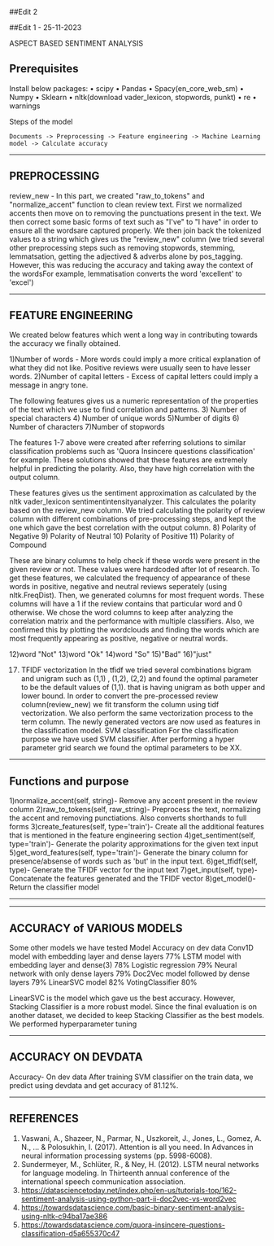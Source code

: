 ##Edit 2

##Edit 1 - 25-11-2023



ASPECT BASED SENTIMENT ANALYSIS

## Prerequisites
Install below packages:
•	scipy
•	Pandas
•	Spacy(en_core_web_sm)
•	Numpy 
•	Sklearn
•	nltk(download vader_lexicon, stopwords, punkt)
•	re
•	warnings

Steps of the model
```
Documents -> Preprocessing -> Feature engineering -> Machine Learning model -> Calculate accuracy
```
************************************************************************************************************************************************************

## PREPROCESSING

review_new - In this part, we created "raw_to_tokens" and "normalize_accent" function to clean review text. 
First we normalized accents then move on to removing the punctuations present in the text. 
We then correct some basic forms of text such as "I've" to "I have" in order to ensure all the wordsare captured properly. 
We then join back the tokenized values to a string which gives us the "review_new" column
(we tried several other preprocessing steps such as removing stopwords, stemming, lemmatsation, getting the adjectived & adverbs alone by pos_tagging.  
However, this was reducing the accuracy and taking away the context of the wordsFor example, lemmatisation converts the word 'excellent' to 'excel')

************************************************************************************************************************************************************

## FEATURE ENGINEERING

We created below features which went a long way in contributing towards the accuracy we finally obtained. 

1)Number of words - More words could imply a more critical explanation of what they did not like. Positive reviews were usually seen to have lesser words.
2)Number of capital letters - Excess of capital letters could imply a message in angry tone. 

The following features gives us a numeric representation of the properties of the text which we use to find correlation and patterns. 
3) Number of special characters
4) Number of unique words
5)Number of digits
6) Number of characters
7)Number of stopwords

The features 1-7 above were created after referring solutions to similar classification problems such as 'Quora Insincere questions classification' 
for example. These solutions showed that these features are extremely helpful in predicting the polarity. Also, they have high correlation with the
output column.

These features gives us the sentiment approximation as calculated by the nltk vader_lexicon sentimentintensityanalyzer. This calculates the polarity
based on the review_new column. We tried calculating the polarity of review column with different combinations of pre-processing steps, and kept the
one which gave the best correlation with the output column.
8) Polarity of Negative
9)  Polarity of Neutral
10) Polarity of Positive
11) Polarity of Compound

These are binary columns to help check if these words were present in the given review or not. These values were hardcoded after lot of
research. To get these features, we calculated the frequency of appearance of these words in positive, negative and neutral reviews seperately (using
nltk.FreqDist). Then, we generated columns for most frequent words. These columns will have a 1 if the review contains that particular word and 0 
otherwise. We chose the word columns to keep after analyzing the correlation matrix and the performance with multiple classifiers. Also, we confirmed
this by plotting the wordclouds and finding the words which are most frequently appearing as positive, negative or neutral words.
 
12)word "Not"
13)word "Ok"
14)word "So"
15)"Bad"
16)"just"

17) TFIDF vectorization
In the tfidf we tried several combinations bigram and unigram such as (1,1) , (1,2), (2,2) and found the optimal parameter to be the default values of (1,1). that is having unigram as both upper and lower bound. 
In order to convert the pre-processed review column(review_new) we fit transform the column using tidf vectorization.
We also perform the same vectorization process to the term column. The newly generated vectors are now used as features in the classification model. 
SVM classification
For the classification purpose we have used SVM classifier. After performing a hyper parameter grid search we found the optimal parameters to be XX.

************************************************************************************************************************************************************
## Functions and purpose

1)normalize_accent(self, string)- Remove any accent present in the review column 
2)raw_to_tokens(self, raw_string)- Preprocess the text, normalizing the accent and removing punctiations. Also converts shorthands to full forms
3)create_features(self, type='train')- Create all the additional features that is mentioned in the feature engineering section
4)get_sentiment(self, type='train')- Generate the polarity approximations for the given text input
5)get_word_features(self, type='train')- Generate the binary column for presence/absense of words such as 'but' in the input text.
6)get_tfidf(self, type)- Generate the TFIDF vector for the input text
7)get_input(self, type)- Concatenate the features generated and the TFIDF vector 
8)get_model()- Return the classifier model 

***************************************************************************************************************************************
**********************************
## ACCURACY of VARIOUS MODELS

Some other models we have tested
Model	Accuracy on dev data
Conv1D model with embedding layer and dense layers	77%
LSTM model with embedding layer and dense(3)	78%
Logistic regression	79%
Neural network with only dense layers	79%
Doc2Vec model followed by dense layers	 79%
LinearSVC model 82%
VotingClassifier 80%

LinearSVC is the model which gave us the best accuracy. However, Stacking Classifier is a more robust model. Since the final evaluation is on another 
dataset, we decided to keep Stacking Classifier as the best models. We performed hyperparameter tuning 


************************************************************************************************************************************************************
  
## ACCURACY ON DEVDATA
Accuracy- On dev data
After training SVM classifier on the train data, we predict using devdata and get accuracy of 81.12%.


**********************************************************************************************************************************************************

## REFERENCES
1. Vaswani, A., Shazeer, N., Parmar, N., Uszkoreit, J., Jones, L., Gomez, A. N., ... & Polosukhin, I. (2017). Attention is all you need. In Advances in neural information processing systems (pp. 5998-6008).
2. Sundermeyer, M., Schlüter, R., & Ney, H. (2012). LSTM neural networks for language modeling. In Thirteenth annual conference of the international speech communication association.
3. https://datasciencetoday.net/index.php/en-us/tutorials-top/162-sentiment-analysis-using-python-part-ii-doc2vec-vs-word2vec
4. https://towardsdatascience.com/basic-binary-sentiment-analysis-using-nltk-c94ba17ae386
5. https://towardsdatascience.com/quora-insincere-questions-classification-d5a655370c47
